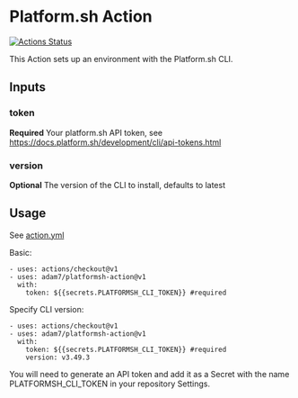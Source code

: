 # Platform.sh Action

[![Actions Status](https://github.com/adam7/platformsh-cli-action/workflows/Test%20workflow/badge.svg)](https://github.com/adam7/platformsh-cli-action/actions)

This Action sets up an environment with the Platform.sh CLI. 

## Inputs

### token

**Required** Your platform.sh API token, see https://docs.platform.sh/development/cli/api-tokens.html

### version

**Optional** The version of the CLI to install, defaults to latest

## Usage

See [action.yml](action.yml)

Basic:

    - uses: actions/checkout@v1
    - uses: adam7/platformsh-action@v1
      with: 
        token: ${{secrets.PLATFORMSH_CLI_TOKEN}} #required

Specify CLI version:

    - uses: actions/checkout@v1
    - uses: adam7/platformsh-action@v1
      with: 
        token: ${{secrets.PLATFORMSH_CLI_TOKEN}} #required
        version: v3.49.3

You will need to generate an API token and add it as a Secret with the name PLATFORMSH_CLI_TOKEN in your repository Settings.